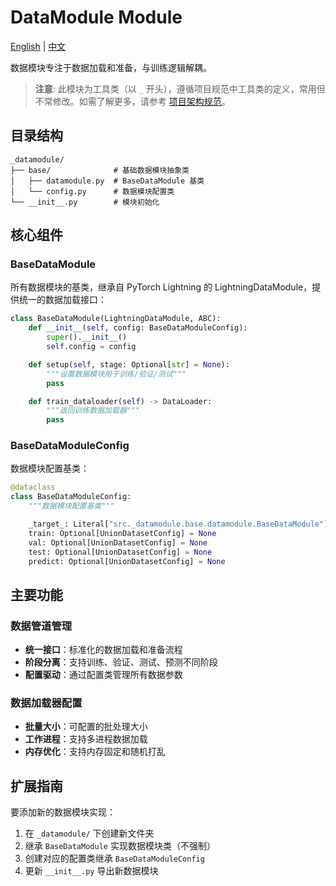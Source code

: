 # DataModule Module

[English](README.md) | [中文](README_zh.md)

数据模块专注于数据加载和准备，与训练逻辑解耦。

> **注意**: 此模块为工具类（以 `_` 开头），遵循项目规范中工具类的定义，常用但不常修改。如需了解更多，请参考 [项目架构规范](../../architecture_zh.md)。

## 目录结构

```text
_datamodule/
├── base/              # 基础数据模块抽象类
│   ├── datamodule.py  # BaseDataModule 基类
│   └── config.py      # 数据模块配置类
└── __init__.py        # 模块初始化
```

## 核心组件

### BaseDataModule

所有数据模块的基类，继承自 PyTorch Lightning 的 LightningDataModule，提供统一的数据加载接口：

```python
class BaseDataModule(LightningDataModule, ABC):
    def __init__(self, config: BaseDataModuleConfig):
        super().__init__()
        self.config = config

    def setup(self, stage: Optional[str] = None):
        """设置数据模块用于训练/验证/测试"""
        pass

    def train_dataloader(self) -> DataLoader:
        """返回训练数据加载器"""
        pass
```

### BaseDataModuleConfig

数据模块配置基类：

```python
@dataclass
class BaseDataModuleConfig:
    """数据模块配置基类"""

    _target_: Literal["src._datamodule.base.datamodule.BaseDataModule"]
    train: Optional[UnionDatasetConfig] = None
    val: Optional[UnionDatasetConfig] = None
    test: Optional[UnionDatasetConfig] = None
    predict: Optional[UnionDatasetConfig] = None
```

## 主要功能

### 数据管道管理

- **统一接口**：标准化的数据加载和准备流程
- **阶段分离**：支持训练、验证、测试、预测不同阶段
- **配置驱动**：通过配置类管理所有数据参数

### 数据加载器配置

- **批量大小**：可配置的批处理大小
- **工作进程**：支持多进程数据加载
- **内存优化**：支持内存固定和随机打乱

## 扩展指南

要添加新的数据模块实现：

1. 在 `_datamodule/` 下创建新文件夹
2. 继承 `BaseDataModule` 实现数据模块类（不强制）
3. 创建对应的配置类继承 `BaseDataModuleConfig`
4. 更新 `__init__.py` 导出新数据模块
